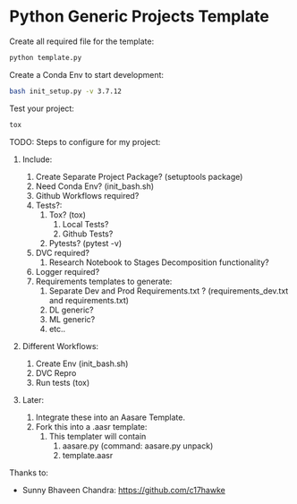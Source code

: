 # Python Generic Projects Template

Create all required file for the template:
```bash
python template.py
```

Create a Conda Env to start development:
```bash
bash init_setup.py -v 3.7.12
```

Test your project:
```bash
tox
```

TODO: Steps to configure for my project:
1) Include:
   1) Create Separate Project Package? (setuptools package)
   2) Need Conda Env? (init_bash.sh)
   3) Github Workflows required?
   4) Tests?:
      1) Tox? (tox)
         1) Local Tests?
         2) Github Tests?
      2) Pytests? (pytest -v)
   5) DVC required?
      1) Research Notebook to Stages Decomposition functionality?
   6) Logger required?
   7) Requirements templates to generate:
      1) Separate Dev and Prod Requirements.txt ? (requirements_dev.txt and requirements.txt)
      2) DL generic?
      3) ML generic?
      4) etc..
   
   
2) Different Workflows:
   1) Create Env (init_bash.sh)
   2) DVC Repro
   3) Run tests (tox)


3) Later:
   1) Integrate these into an Aasare Template.
   2) Fork this into a .aasr template:
      1) This templater will contain 
         1) aasare.py (command: aasare.py unpack)
         2) template.aasr

Thanks to:
- Sunny Bhaveen Chandra: <https://github.com/c17hawke>